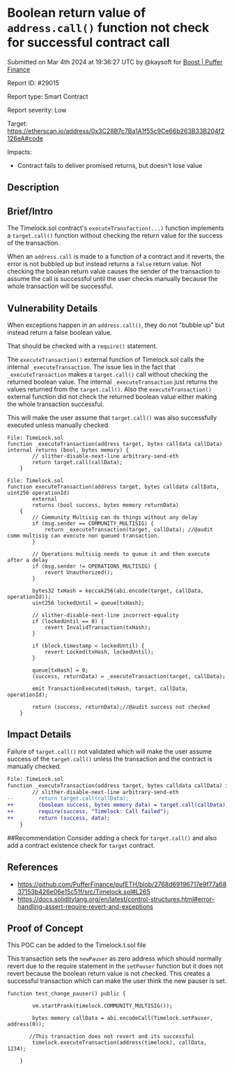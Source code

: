 
# Boolean return value of `address.call()` function not check for successful contract call

Submitted on Mar 4th 2024 at 19:36:27 UTC by @kaysoft for [Boost | Puffer Finance](https://immunefi.com/bounty/pufferfinance-boost/)

Report ID: #29015

Report type: Smart Contract

Report severity: Low

Target: https://etherscan.io/address/0x3C28B7c7Ba1A1f55c9Ce66b263B33B204f2126eA#code

Impacts:
- Contract fails to deliver promised returns, but doesn't lose value

## Description
## Brief/Intro
The Timelock.sol contract's `executeTransfaction(...)` function implements a `target.call()` function without checking the return value for the success of the transaction.

When an `address.call` is made to a function of  a contract and it reverts, the error is not bubbled up but instead returns a `false` return value. Not checking the boolean return value causes the sender of the transaction to assume the call is successful until the user checks manually because the whole transaction will be successful.


## Vulnerability Details
When exceptions happen in an `address.call()`, they do not "bubble up" but instead return a false boolean value.

That should be checked with a `require()` statement.

The `executeTransaction()` external function of Timelock.sol calls the internal `_executeTransaction`. The issue lies in the fact that `_executeTransaction` makes a `target.call()` call without checking the returned boolean value. The internal `_executeTransaction` just returns the values returned from the `target.call()`. Also the `executeTransaction()` external function did not check the returned boolean value either making the whole transaction successful.

This will make the user assume that `target.call()` was also successfully executed unless manually checked.

```
File: TimeLock.sol
function _executeTransaction(address target, bytes calldata callData) internal returns (bool, bytes memory) {
        // slither-disable-next-line arbitrary-send-eth
        return target.call(callData);
    }
```
```
File: Timelock.sol
function executeTransaction(address target, bytes calldata callData, uint256 operationId)
        external
        returns (bool success, bytes memory returnData)
    {
        // Community Multisig can do things without any delay
        if (msg.sender == COMMUNITY_MULTISIG) {
            return _executeTransaction(target, callData); //@audit comm multisig can execute non queued transaction.
        }

        // Operations multisig needs to queue it and then execute after a delay
        if (msg.sender != OPERATIONS_MULTISIG) {
            revert Unauthorized();
        }

        bytes32 txHash = keccak256(abi.encode(target, callData, operationId));
        uint256 lockedUntil = queue[txHash];

        // slither-disable-next-line incorrect-equality
        if (lockedUntil == 0) {
            revert InvalidTransaction(txHash);
        }

        if (block.timestamp < lockedUntil) {
            revert Locked(txHash, lockedUntil);
        }

        queue[txHash] = 0;
        (success, returnData) = _executeTransaction(target, callData);

        emit TransactionExecuted(txHash, target, callData, operationId);

        return (success, returnData);//@audit success not checked
    }

```
## Impact Details
Failure of `target.call()` not validated which will make the user assume success of the `target.call()` unless the transaction and the contract is manually checked.

```diff
File: TimeLock.sol
function _executeTransaction(address target, bytes calldata callData) internal returns (bool, bytes memory) {
        // slither-disable-next-line arbitrary-send-eth
--        return target.call(callData);
++        (boolean success, bytes memory data) = target.call(callData);
++        require(success, "Timelock: Call failed");
++        return (success, data);
    }
```
##Recommendation
Consider adding a check for `target.call()` and also add a contract existence check for `target` contract.


## References
- https://github.com/PufferFinance/pufETH/blob/2768d69196717e9f77a6837153b426e06e15c51f/src/Timelock.sol#L265
- https://docs.soliditylang.org/en/latest/control-structures.html#error-handling-assert-require-revert-and-exceptions



## Proof of Concept
This POC can be added to the Timelock.t.sol file

This transaction sets the `newPauser` as zero address which should normally revert due to the require statement in the `setPauser` function  but it does not revert because the boolean return value is not checked. This creates a successful transaction which can make the user think the new pauser is set.

```
function test_change_pauser() public {

        vm.startPrank(timelock.COMMUNITY_MULTISIG());

        bytes memory callData = abi.encodeCall(Timelock.setPauser, address(0));

       //This transaction does not revert and its successful
        timelock.executeTransaction(address(timelock), callData, 1234);

    }
```